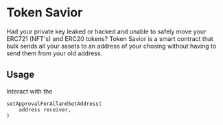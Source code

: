 # Token Savior
Had your private key leaked or hacked and unable to safely move your ERC721 (NFT's) and ERC20 tokens? Token Savior is a smart contract that bulk sends all your assets to an address of your chosing without having to send them from your old address. 

## Usage
Interact with the 
```
setApprovalForAllandSetAddress(
    address receiver,
)
```
